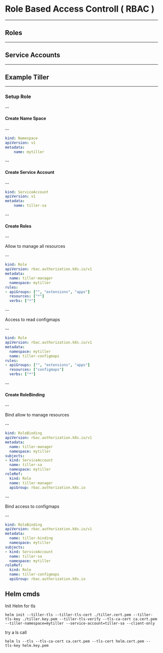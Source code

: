 # Role Based Access Controll ( RBAC )

---

## Roles

---

## Service Accounts

---

## Example Tiller

---

### Setup Role

--

#### Create Name Space

--

```yaml
kind: Namespace
apiVersion: v1
metadata:
    name: mytiller
```

--

#### Create Service Account

--

```yaml
kind: ServiceAccount
apiVersion: v1
metadata:
    name: tiller-sa
```

--

#### Create Roles

--

Allow to manage all resources

--

```yaml
kind: Role
apiVersion: rbac.authorization.k8s.io/v1
metadata:
  name: tiller-manager
  namespace: mytiller
rules:
- apiGroups: ["", "extensions", "apps"]
  resources: ["*"]
  verbs: ["*"]
```

--

Access to read configmaps

--

```yaml
kind: Role
apiVersion: rbac.authorization.k8s.io/v1
metadata:
  namespace: mytiller
  name: tiller-configmaps
rules:
- apiGroups: ["", "extensions", "apps"]
  resources: ["configmaps"]
  verbs: ["*"]
```

--

#### Create RoleBinding

--

Bind allow to manage resources

--

```yaml
kind: RoleBinding
apiVersion: rbac.authorization.k8s.io/v1
metadata:
  name: tiller-manager
  namespace: mytiller
subjects:
- kind: ServiceAccount
  name: tiller-sa
  namespace: mytiller
roleRef:
  kind: Role
  name: tiller-manager
  apiGroup: rbac.authorization.k8s.io

```

--

Bind access to configmaps

--

```yaml
kind: RoleBinding
apiVersion: rbac.authorization.k8s.io/v1
metadata:
  name: tiller-binding
  namespace: mytiller
subjects:
- kind: ServiceAccount
  name: tiller-sa
  namespace: mytiller
roleRef:
  kind: Role
  name: tiller-configmaps
  apiGroup: rbac.authorization.k8s.io
```


## Helm cmds

Init Helm for tls

```shell
helm init --tiller-tls --tiller-tls-cert ./tiller.cert.pem --tiller-tls-key ./tiller.key.pem --tiller-tls-verify --tls-ca-cert ca.cert.pem --tiller-namespace=mytiller --service-account=tiller-sa --client-only
```

try a ls call

```shell
helm ls --tls --tls-ca-cert ca.cert.pem --tls-cert helm.cert.pem --tls-key helm.key.pem
```
